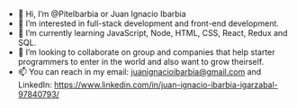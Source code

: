 - 👋 Hi, I’m @PiteIbarbia or Juan Ignacio Ibarbia
- 👀 I’m interested in full-stack development and front-end development.
- 🌱 I’m currently learning JavaScript, Node, HTML, CSS, React, Redux and SQL.
- 💞️ I’m looking to collaborate on group and companies that help starter programmers to enter in the world and also want to grow theirself.
- 📫 You can reach in my email: juanignacioibarbia@gmail.com and LinkedIn: https://www.linkedin.com/in/juan-ignacio-ibarbia-igarzabal-97840793/

<!---
PiteIbarbia/PiteIbarbia is a ✨ special ✨ repository because its `README.md` (this file) appears on your GitHub profile.
You can click the Preview link to take a look at your changes.
--->
